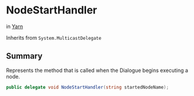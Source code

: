 # NodeStartHandler

 in [Yarn](/api/csharp/yarn.md)

Inherits from `System.MulticastDelegate`

## Summary


Represents the method that is called when the Dialogue begins
executing a node.


```csharp
public delegate void NodeStartHandler(string startedNodeName);
```

